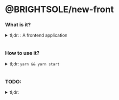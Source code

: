 # @BRIGHTSOLE/new-front

### What is it?
<details>
  <summary>
    tl;dr: <TODO>: A frontend application
  </summary>
  <br />

  A brand new frontend project!

  It's ready for you to add some functionality, and gh-pages publish it!

</details>
<br/>

### How to use it?
<details>
  <summary>
    tl;dr: <code>yarn && yarn start</code>
  </summary>
  <br />

  It's ready to roll *right now*

  The crazy huge blob that instantiates and pushes it straight to GH-Pages in a working format:
  ```sh
  yarn && yarn build && git init && git add . && git remote add origin $YOUR_REPO && git commit -m ':sparkles: init commit!' && git push --set-upstream origin master
  ```

  You might want to change the favicon, it's easy to do. I used [faviconit](http://faviconit.com/en). It's a pretty no-frills quick solution.

  Also, in the build step, the url of the repo is used to make GH-Pages work properly. The following line is where the magic happens:

  ```json
  parcel build index.html --public-url https://one19.github.io/new-front/
  ```

  If you're using a custom domain, this is overkill. You could simply do `parcel build index.html` and that should work just fine!


  #### Some of the scripts, and what they do

  | Command | Description |
  | :---------------: | :---------------: |
  | `yarn start` | starts a hot reload server running the app |
  | `yarn build` | builds a set of production assets into `./docs` |
  | `yarn test` | runs through the tests |
  | `yarn coverage` | runs through the tests, outputting coverage into `./coverage` |
  | `yarn lint` | lints the project, trying to fix any issues automatically |
  | `yarn storybooks` | starts up a storybook server |


  #### More details:

  `yarn build` doesn't remove the CNAME file that `gh-pages` puts into the docs directory, if you choose to deploy things using the `master/docs` deployment route on GH.

  There's a pre-commit hook that builds production assets on every commit. It might be worthwhile to disable this if you care about your git history being clean. **I really really don't** *however*, so I left it as the default action. `prepush` doesn't push new compiled assets, so you have to run it twice, and that sucks. If you ever want to get moving **fast** leave it in. 
  
  If someday you want to clean all that out and use something *not* **incredibly shoestring** like `precommit` compiling the assets, it's stupendously easy to clean your git history and keep rolling like you were never in the ghetto at all.


  ### Some more helpful stuff:
  [aws planning](https://cloudcraft.co/)
  [image compression](https://compressor.io/)
  [package chonk analysis](https://bundlephobia.com/)
  [fingerprinting](https://github.com/Valve/fingerprintjs2)

  ### PACKAGE EXPLANATIONS:
  - `ava` requires `@babel/register`
  - `localforage`/`chroma-js`/`nanoid` are all high-quality utility deps that are good for getting up to speed fast
  - `a-plus-forms`/`a-plus-forms-json-validator` are both used for forms & are of similar quality
  - `husky` should never be upgraded beyond 1. It disables the fun tricks used to pre/post build & more


</details>
<br/>

### TODO:
<details>
<summary>tl;dr: </TODO></summary>
<br />

  1. <TODO>

</details>
<br/>